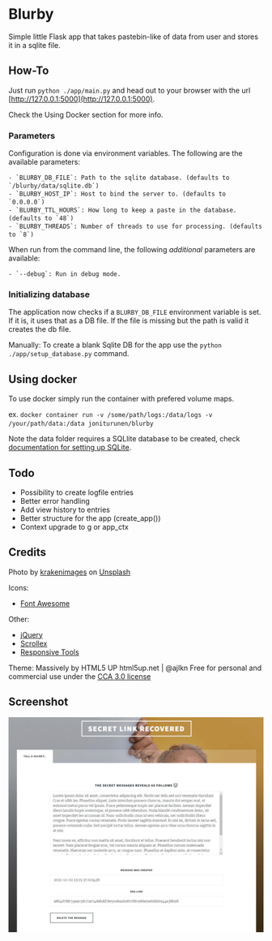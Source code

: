 # Blurby

Simple little Flask app that takes pastebin-like of data from user and stores it in a sqlite file.


## How-To

Just run `python ./app/main.py` and head out to your browser with the url [http://127.0.0.1:5000](http://127.0.0.1:5000).

Check the Using Docker section for more info.

### Parameters

Configuration is done via environment variables. The following are the available parameters:

    - `BLURBY_DB_FILE`: Path to the sqlite database. (defaults to `/blurby/data/sqlite.db`)
    - `BLURBY_HOST_IP`: Host to bind the server to. (defaults to `0.0.0.0`)
    - `BLURBY_TTL_HOURS`: How long to keep a paste in the database. (defaults to `48`)
    - `BLURBY_THREADS`: Number of threads to use for processing. (defaults to `8`)

When run from the command line, the following *additional* parameters are available:

    - `--debug`: Run in debug mode.


### Initializing database

The application now checks if a `BLURBY_DB_FILE` environment variable is set. If it is, it uses that as a DB file. If the file is missing but the path is valid it creates the db file.

Manually: To create a blank Sqlite DB for the app use the `python ./app/setup_database.py` command.

## Using docker

To use docker simply run the container with prefered volume maps. 

ex. 
`docker container run -v /some/path/logs:/data/logs -v /your/path/data:/data joniturunen/blurby`

Note the data folder requires a SQLlite database to be created, check [documentation for setting up SQLite](#initializing-database).

## Todo

- Possibility to create logfile entries
- Better error handling
- Add view history to entries
- Better structure for the app (create_app())
- Context upgrade to g or app_ctx

## Credits

Photo by <a href="https://unsplash.com/@krakenimages?utm_source=unsplash&utm_medium=referral&utm_content=creditCopyText">krakenimages</a> on <a href="https://unsplash.com/s/photos/secret?utm_source=unsplash&utm_medium=referral&utm_content=creditCopyText">Unsplash</a>

Icons: 
- [Font Awesome](http://fontawesome.io)

Other:
- [jQuery](http://jquery.com)
- [Scrollex](github.com/ajlkn/jquery.scrollex)
- [Responsive Tools](github.com/ajlkn/responsive-tools)

Theme:
Massively by HTML5 UP
html5up.net | @ajlkn
Free for personal and commercial use under the [CCA 3.0 license](https://html5up.net/license)

## Screenshot

![Screenshot of Blurby](/blurby.jpg?raw=true "Screenshot of retrieved message")
